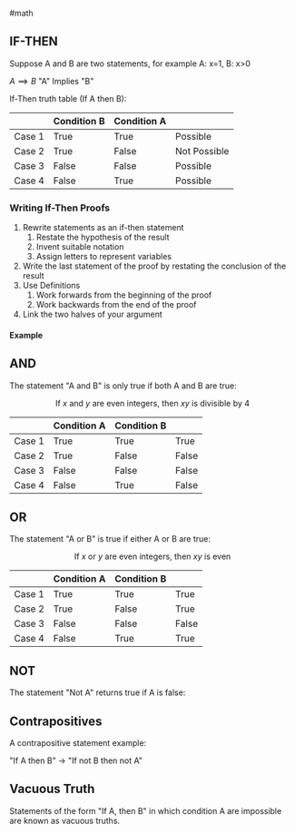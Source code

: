 #math 

## IF-THEN

Suppose A and B are two statements, for example A: x=1, B: x>0

$A \implies B$
"A" Implies "B"

If-Then truth table (If A then B):

|        | Condition B | Condition A |          |
| ------ | ----------- | ----------- | -------- |
| Case 1 | True        | True        | Possible |
| Case 2 | True        | False       |    Not Possible      |
| Case 3 | False       | False       | Possible |
| Case 4 | False       | True        | Possible         |


### Writing If-Then Proofs

1. Rewrite statements as an if-then statement
	1. Restate the hypothesis of the result
	2. Invent suitable notation
	3. Assign letters to represent variables
2. Write the last statement of the proof by restating the conclusion of the result
3. Use Definitions
	1. Work forwards from the beginning of the proof
	2. Work backwards from the end of the proof
4. Link the two halves of your argument


#### Example


## AND

The statement "A and B" is only true if both A and B are true:

$$\text{If } x \text{ and } y \text{ are even integers, then } xy \text{ is divisible by } 4$$

|        | Condition A | Condition B |          |
| ------ | ----------- | ----------- | -------- |
| Case 1 | True        | True        | True |
| Case 2 | True        | False       |    False      |
| Case 3 | False       | False       | False |
| Case 4 | False       | True        | False         |


## OR

The statement "A or B" is  true if either A or B are true:

$$\text{If } x \text{ or } y \text{ are even integers, then } xy \text{ is even}$$

|        | Condition A | Condition B |          |
| ------ | ----------- | ----------- | -------- |
| Case 1 | True        | True        | True |
| Case 2 | True        | False       |    True      |
| Case 3 | False       | False       | False |
| Case 4 | False       | True        | True         |


## NOT

The statement "Not A" returns true if A is false:

## Contrapositives


A contrapositive statement example:

"If A then B" -> "If not B then not A"


## Vacuous Truth

Statements of the form "If A, then B" in which condition A are impossible are known as vacuous truths.



